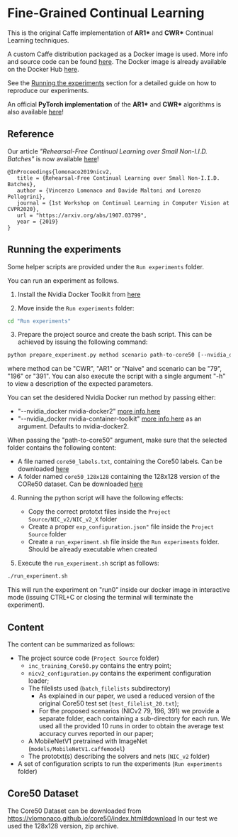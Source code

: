 # Fine-Grained Continual Learning

This is the original Caffe implementation of **AR1\*** and **CWR\*** Continual Learning techniques.

A custom Caffe distribution packaged as a Docker image is used. More info and source code can be found [here](https://github.com/lrzpellegrini/CI-Customized-BVLC-caffe-docker). The Docker image is already available on the Docker Hub [here](https://hub.docker.com/r/lrzpellegrini/unibo_milab_caffe).

See the [Running the experiments](#running-the-experiments) section for a detailed guide on how to reproduce our experiments.

An official **PyTorch implementation** of the **AR1\*** and **CWR\*** algorithms is also available [here](https://github.com/vlomonaco/ar1-pytorch/)!

## Reference

Our article *"Rehearsal-Free Continual Learning over Small Non-I.I.D. Batches"* is now available [here](https://arxiv.org/abs/1907.03799)!

    @InProceedings{lomonaco2019nicv2,
	   title = {Rehearsal-Free Continual Learning over Small Non-I.I.D. Batches},
	   author = {Vincenzo Lomonaco and Davide Maltoni and Lorenzo Pellegrini},
	   journal = {1st Workshop on Continual Learning in Computer Vision at CVPR2020},
	   url = "https://arxiv.org/abs/1907.03799",
	   year = {2019}
	}

## Running the experiments
Some helper scripts are provided under the `Run experiments` folder.

You can run an experiment as follows.
    
1. Install the Nvidia Docker Toolkit from [here](https://github.com/NVIDIA/nvidia-docker)

2. Move inside the `Run experiments` folder:

```bash
cd "Run experiments"
```

3. Prepare the project source and create the bash script. This can be achieved by issuing the following command:

```bash
python prepare_experiment.py method scenario path-to-core50 [--nvidia_docker x]
```

where method can be "CWR", "AR1" or "Naive" and  scenario can be "79", "196" or "391". You can also execute the script with a single argument "-h" to view a description of the expected parameters.

You can set the desidered Nvidia Docker run method by passing either:
  - "--nvidia\_docker nvidia-docker2" [more info here](https://github.com/nvidia/nvidia-docker/wiki/Installation-\(version-2.0\))
  - "--nvidia\_docker nvidia-container-toolkit" [more info here](https://github.com/nvidia/nvidia-docker/wiki/Installation-\(Native-GPU-Support\))
as an argument. Defaults to nvidia-docker2.

When passing the "path-to-core50" argument, make sure that the selected folder contains the following content:
  - A file named `core50_labels.txt`, containing the Core50 labels. Can be downloaded [here](https://vlomonaco.github.io/core50/data/core50_class_names.txt)
  - A folder named `core50_128x128` containing the 128x128 version of the CORe50 dataset. Can be downloaded [here](http://bias.csr.unibo.it/maltoni/download/core50/core50_128x128.zip)
    
4. Running the python script will have the following effects:
    - Copy the correct prototxt files inside the `Project Source/NIC_v2/NIC_v2_X` folder
    - Create a proper `exp_configuration.json"` file inside the `Project Source` folder
    - Create a `run_experiment.sh` file inside the `Run experiments` folder. Should be already executable when created
  
5. Execute the `run_experiment.sh` script as follows:

```bash
./run_experiment.sh
```

This will run the experiment on "run0" inside our docker image in interactive mode (issuing CTRL+C or closing the terminal will terminate the experiment).

## Content

The content can be summarized as follows:

- The project source code (`Project Source` folder)
     -  `inc_training_Core50.py` contains the entry point;
     -  `nicv2_configuration.py` contains the experiment configuration loader;
     - The filelists used (`batch_filelists` subdirectory)
        - As explained in our paper, we used a reduced version of the original Core50 test set (`test_filelist_20.txt`);
        - For the proposed scenarios (NICv2 79, 196, 391) we provide a separate folder, each containing a sub-directory for each run. We used all the provided 10 runs in order to obtain the average test accuracy curves reported in our paper;
    - A MobileNetV1 pretrained with ImageNet (`models/MobileNetV1.caffemodel`)
    - The prototxt(s) describing the solvers and nets (`NIC_v2` folder)
- A set of configuration scripts to run the experiments (`Run experiments` folder)

## Core50 Dataset
The Core50 Dataset can be downloaded from <https://vlomonaco.github.io/core50/index.html#download>
In our test we used the 128x128 version, zip archive.
